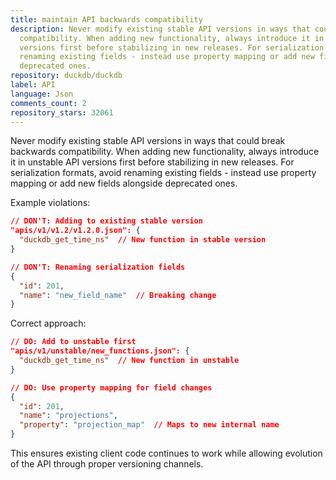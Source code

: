 ```yaml
---
title: maintain API backwards compatibility
description: Never modify existing stable API versions in ways that could break backwards
  compatibility. When adding new functionality, always introduce it in unstable API
  versions first before stabilizing in new releases. For serialization formats, avoid
  renaming existing fields - instead use property mapping or add new fields alongside
  deprecated ones.
repository: duckdb/duckdb
label: API
language: Json
comments_count: 2
repository_stars: 32061
---
```


Never modify existing stable API versions in ways that could break backwards compatibility. When adding new functionality, always introduce it in unstable API versions first before stabilizing in new releases. For serialization formats, avoid renaming existing fields - instead use property mapping or add new fields alongside deprecated ones.

Example violations:
```json
// DON'T: Adding to existing stable version
"apis/v1/v1.2/v1.2.0.json": {
  "duckdb_get_time_ns"  // New function in stable version
}

// DON'T: Renaming serialization fields
{
  "id": 201,
  "name": "new_field_name"  // Breaking change
}
```

Correct approach:
```json
// DO: Add to unstable first
"apis/v1/unstable/new_functions.json": {
  "duckdb_get_time_ns"  // New function in unstable
}

// DO: Use property mapping for field changes
{
  "id": 201,
  "name": "projections",
  "property": "projection_map"  // Maps to new internal name
}
```

This ensures existing client code continues to work while allowing evolution of the API through proper versioning channels.